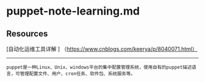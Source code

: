 # puppet-note-learning.md

## Resources

[自动化运维工具详解 ] （https://www.cnblogs.com/keerya/p/8040071.html）

---
```
puppet是一种Linux、Unix、windows平台的集中配置管理系统，使用自有的puppet描述语言，可管理配置文件、用户、cron任务、软件包、系统服务等。

```


